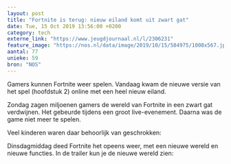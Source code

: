 ```yaml
---
layout: post
title: "Fortnite is terug: nieuw eiland komt uit zwart gat"
date: Tue, 15 Oct 2019 13:56:00 +0200
category: tech
externe_link: "https://www.jeugdjournaal.nl/l/2306231"
feature_image: "https://nos.nl/data/image/2019/10/15/584975/1008x567.jpg"
aantal: 77
unieke: 59
bron: "NOS"
---
```


<p>Gamers kunnen Fortnite weer spelen. Vandaag kwam de nieuwe versie van het spel (hoofdstuk 2) online met een heel nieuw eiland.</p>
<p>Zondag zagen miljoenen gamers de wereld van Fortnite in een zwart gat verdwijnen. Het gebeurde tijdens een groot live-evenement. Daarna was de game niet meer te spelen.</p>
<p>Veel kinderen waren daar behoorlijk van geschrokken:</p>
<p>Dinsdagmiddag deed Fortnite het opeens weer, met een nieuwe wereld en nieuwe functies. In de trailer kun je de nieuwe wereld zien:</p>
